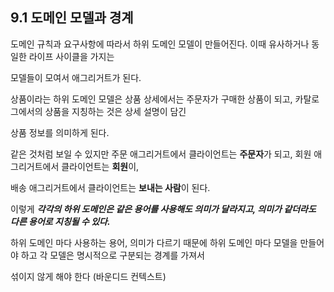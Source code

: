 ## 9.1 도메인 모델과 경계

도메인 규칙과 요구사항에 따라서 하위 도메인 모델이 만들어진다. 이때 유사하거나 동일한 라이프 사이클을 가지는 

모델들이 모여서 애그리거트가 된다.

상품이라는 하위 도메인 모델은 상품 상세에서는 주문자가 구매한 상품이 되고, 카탈로그에서의 상품을 지칭하는 것은 상세 설명이 담긴 

상품 정보를 의미하게 된다.

같은 것처럼 보일 수 있지만 주문 애그리거트에서 클라이언트는 **주문자**가 되고, 회원 애그리거트에서 클라이언트는 **회원**이, 

배송 애그리거트에서 클라이언트는 **보내는 사람**이 된다.

이렇게 ***각각의 하위 도메인은 같은 용어를 사용해도 의미가 달라지고, 의미가 같더라도 다른 용어로 지칭될 수 있다.***

하위 도메인 마다 사용하는 용어, 의미가 다르기 때문에 하위 도메인 마다 모델을 만들어야 하고 각 모델은 명시적으로 구분되는 경계를 가져서

섞이지 않게 해야 한다 (바운디드 컨텍스트)





